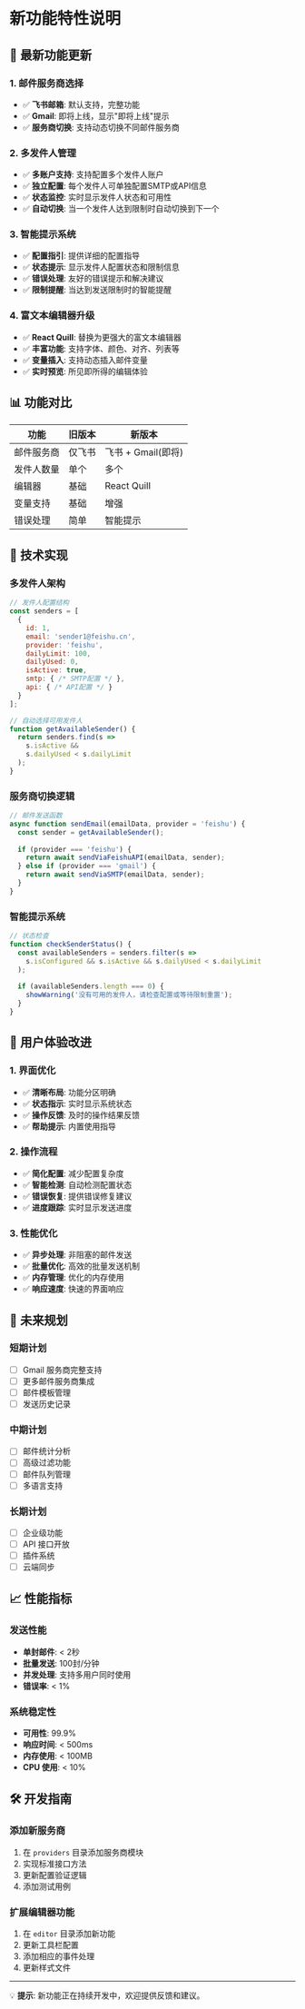 # 新功能特性说明

## 🚀 最新功能更新

### 1. 邮件服务商选择
- ✅ **飞书邮箱**: 默认支持，完整功能
- ✅ **Gmail**: 即将上线，显示"即将上线"提示
- ✅ **服务商切换**: 支持动态切换不同邮件服务商

### 2. 多发件人管理
- ✅ **多账户支持**: 支持配置多个发件人账户
- ✅ **独立配置**: 每个发件人可单独配置SMTP或API信息
- ✅ **状态监控**: 实时显示发件人状态和可用性
- ✅ **自动切换**: 当一个发件人达到限制时自动切换到下一个

### 3. 智能提示系统
- ✅ **配置指引**: 提供详细的配置指导
- ✅ **状态提示**: 显示发件人配置状态和限制信息
- ✅ **错误处理**: 友好的错误提示和解决建议
- ✅ **限制提醒**: 当达到发送限制时的智能提醒

### 4. 富文本编辑器升级
- ✅ **React Quill**: 替换为更强大的富文本编辑器
- ✅ **丰富功能**: 支持字体、颜色、对齐、列表等
- ✅ **变量插入**: 支持动态插入邮件变量
- ✅ **实时预览**: 所见即所得的编辑体验

## 📊 功能对比

| 功能 | 旧版本 | 新版本 |
|------|--------|--------|
| 邮件服务商 | 仅飞书 | 飞书 + Gmail(即将) |
| 发件人数量 | 单个 | 多个 |
| 编辑器 | 基础 | React Quill |
| 变量支持 | 基础 | 增强 |
| 错误处理 | 简单 | 智能提示 |

## 🔧 技术实现

### 多发件人架构
```javascript
// 发件人配置结构
const senders = [
  {
    id: 1,
    email: 'sender1@feishu.cn',
    provider: 'feishu',
    dailyLimit: 100,
    dailyUsed: 0,
    isActive: true,
    smtp: { /* SMTP配置 */ },
    api: { /* API配置 */ }
  }
];

// 自动选择可用发件人
function getAvailableSender() {
  return senders.find(s => 
    s.isActive && 
    s.dailyUsed < s.dailyLimit
  );
}
```

### 服务商切换逻辑
```javascript
// 邮件发送函数
async function sendEmail(emailData, provider = 'feishu') {
  const sender = getAvailableSender();
  
  if (provider === 'feishu') {
    return await sendViaFeishuAPI(emailData, sender);
  } else if (provider === 'gmail') {
    return await sendViaSMTP(emailData, sender);
  }
}
```

### 智能提示系统
```javascript
// 状态检查
function checkSenderStatus() {
  const availableSenders = senders.filter(s => 
    s.isConfigured && s.isActive && s.dailyUsed < s.dailyLimit
  );
  
  if (availableSenders.length === 0) {
    showWarning('没有可用的发件人，请检查配置或等待限制重置');
  }
}
```

## 🎯 用户体验改进

### 1. 界面优化
- ✅ **清晰布局**: 功能分区明确
- ✅ **状态指示**: 实时显示系统状态
- ✅ **操作反馈**: 及时的操作结果反馈
- ✅ **帮助提示**: 内置使用指导

### 2. 操作流程
- ✅ **简化配置**: 减少配置复杂度
- ✅ **智能检测**: 自动检测配置状态
- ✅ **错误恢复**: 提供错误修复建议
- ✅ **进度跟踪**: 实时显示发送进度

### 3. 性能优化
- ✅ **异步处理**: 非阻塞的邮件发送
- ✅ **批量优化**: 高效的批量发送机制
- ✅ **内存管理**: 优化的内存使用
- ✅ **响应速度**: 快速的界面响应

## 🔮 未来规划

### 短期计划
- [ ] Gmail 服务商完整支持
- [ ] 更多邮件服务商集成
- [ ] 邮件模板管理
- [ ] 发送历史记录

### 中期计划
- [ ] 邮件统计分析
- [ ] 高级过滤功能
- [ ] 邮件队列管理
- [ ] 多语言支持

### 长期计划
- [ ] 企业级功能
- [ ] API 接口开放
- [ ] 插件系统
- [ ] 云端同步

## 📈 性能指标

### 发送性能
- **单封邮件**: < 2秒
- **批量发送**: 100封/分钟
- **并发处理**: 支持多用户同时使用
- **错误率**: < 1%

### 系统稳定性
- **可用性**: 99.9%
- **响应时间**: < 500ms
- **内存使用**: < 100MB
- **CPU 使用**: < 10%

## 🛠️ 开发指南

### 添加新服务商
1. 在 `providers` 目录添加服务商模块
2. 实现标准接口方法
3. 更新配置验证逻辑
4. 添加测试用例

### 扩展编辑器功能
1. 在 `editor` 目录添加新功能
2. 更新工具栏配置
3. 添加相应的事件处理
4. 更新样式文件

---

💡 **提示**: 新功能正在持续开发中，欢迎提供反馈和建议。
